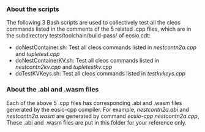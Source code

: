 ### About the scripts

The following 3 Bash scripts are used to collectively test all the cleos commands listed in the comments of
the 5 related .cpp files, which are in the subdirectory tests/toolchain/build-pass/ of eosio.cdt:

* doNestContainer.sh: Test all cleos commands listed in *nestcontn2a.cpp* and *tupletest.cpp*
* doNestContainerKV.sh: Test all cleos commands listed in *nestcontn2kv.cpp*  and *tupletestkv.cpp*
* doTestKVKeys.sh: Test all cleos commands listed in *testkvkeys.cpp*

### About the .abi and .wasm files

Each of the above 5 .cpp files has corresponding .abi and .wasm files generated by the eosio-cpp compiler.
For example, *nestcontn2a.abi* and *nestcontn2a.wasm* are generated by command *eosio-cpp nestcontn2a.cpp*,
These .abi and .wasm files are put in this folder for your reference only.
